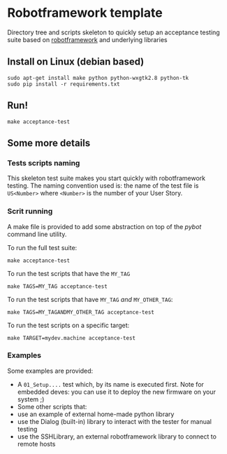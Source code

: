 # Robotframework template

Directory tree and scripts skeleton to quickly setup an acceptance testing suite based on [robotframework](http://www.robotframework.org) and underlying libraries

## Install on Linux (debian based)

    sudo apt-get install make python python-wxgtk2.8 python-tk
    sudo pip install -r requirements.txt

## Run!

    make acceptance-test

## Some more details

### Tests scripts naming

This skeleton test suite makes you start quickly with robotframework testing. The naming convention used is: the name of the test file is `US<Number>` where `<Number>` is the number of your User Story.

### Scrit running

A make file is provided to add some abstraction on top of the *pybot* command line utility.

To run the full test suite:

    make acceptance-test
    
To run the test scripts that have the `MY_TAG`

    make TAGS=MY_TAG acceptance-test
    
To run the test scripts that have `MY_TAG` _and_ `MY_OTHER_TAG`:

    make TAGS=MY_TAGANDMY_OTHER_TAG acceptance-test
    
To run the test scripts on a specific target:

    make TARGET=mydev.machine acceptance-test

### Examples

Some examples are provided:

* A `01_Setup....` test which, by its name is executed first. Note for embedded deves: you can use it to deploy the new firmware on your system ;)
* Some other scripts that:
 * use an example of external home-made python library
 * use the Dialog (built-in) library to interact with the tester for manual testing
 * use the SSHLibrary, an external robotframework library to connect to remote hosts
